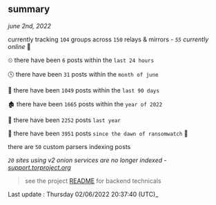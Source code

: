 
## summary
_june 2nd, 2022_

currently tracking `104` groups across `150` relays & mirrors - _`55` currently online_ 📡

⏲ there have been `6` posts within the `last 24 hours`

🕓 there have been `31` posts within the `month of june`

📅 there have been `1049` posts within the `last 90 days`

🏚 there have been `1665` posts within the `year of 2022`

🚀 there have been `2252` posts `last year`

🦕 there have been `3951` posts `since the dawn of ransomwatch` 🐣

there are `50` custom parsers indexing posts

_`20` sites using v2 onion services are no longer indexed - [support.torproject.org](https://support.torproject.org/onionservices/v2-deprecation/)_

> see the project [README](https://github.com/jmousqueton/ransomwatch#readme) for backend technicals



Last update : Thursday 02/06/2022 20:37:40 (UTC)_


